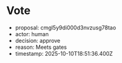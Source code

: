 # Vote
- proposal: cmgl5y9di000d3nvzusg78tao
- actor: human
- decision: approve
- reason: Meets gates
- timestamp: 2025-10-10T18:51:36.400Z
